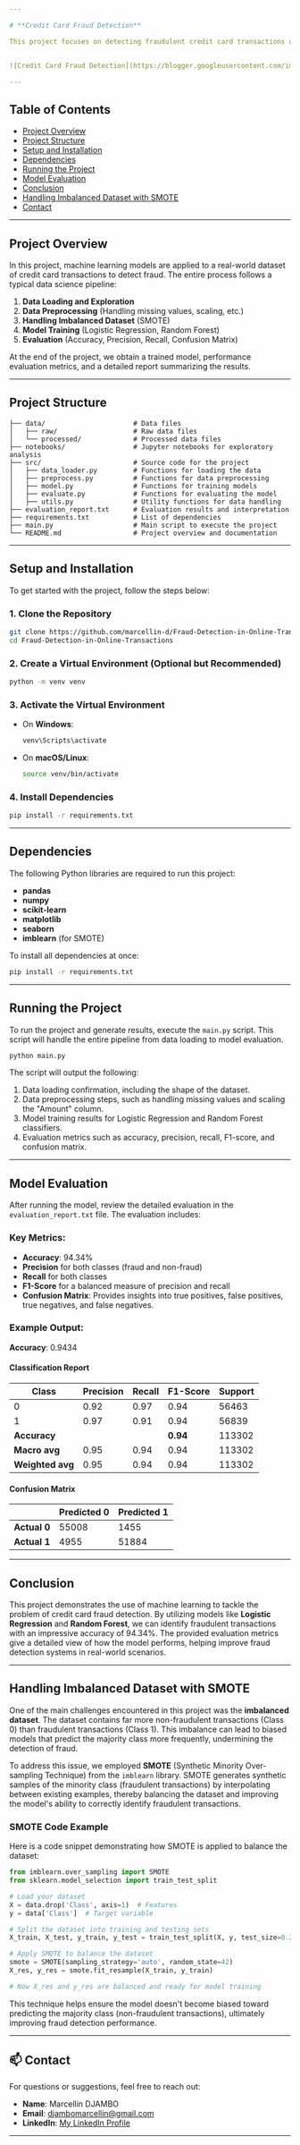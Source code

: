 ```yaml
---

# **Credit Card Fraud Detection**

This project focuses on detecting fraudulent credit card transactions using machine learning techniques. The goal is to predict whether a given transaction is legitimate or fraudulent based on various features of the transaction. The dataset used in this project includes anonymized features for privacy, such as the transaction amount, time, and other factors that may contribute to identifying fraudulent activities.


![Credit Card Fraud Detection](https://blogger.googleusercontent.com/img/b/R29vZ2xl/AVvXsEhFgMl9kLQfgJko1Ezy-c9cUshkAolWfnSdEnwbL5pjMZa_rEqlKT4LcVCPkCzx9JVUr_NOv5B7Y3fb0PwJiBUyluPIebNSARD1NCRQTtT4j10Gz2BhvF7s9_aZl11SputB1-ni1YrsQ28/s640/credit-card-fraud-detection-1-638.jpg)

---
```


## **Table of Contents**

- [Project Overview](#project-overview)
- [Project Structure](#project-structure)
- [Setup and Installation](#setup-and-installation)
- [Dependencies](#dependencies)
- [Running the Project](#running-the-project)
- [Model Evaluation](#model-evaluation)
- [Conclusion](#conclusion)
- [Handling Imbalanced Dataset with SMOTE](#handling-imbalanced-dataset-with-smote)
- [Contact](#contact)

---

## **Project Overview**

In this project, machine learning models are applied to a real-world dataset of credit card transactions to detect fraud. The entire process follows a typical data science pipeline:

1. **Data Loading and Exploration**
2. **Data Preprocessing** (Handling missing values, scaling, etc.)
3. **Handling Imbalanced Dataset** (SMOTE)
4. **Model Training** (Logistic Regression, Random Forest)
5. **Evaluation** (Accuracy, Precision, Recall, Confusion Matrix)

At the end of the project, we obtain a trained model, performance evaluation metrics, and a detailed report summarizing the results.

---

## **Project Structure**

```plaintext
├── data/                      # Data files
│   ├── raw/                   # Raw data files
│   └── processed/             # Processed data files
├── notebooks/                 # Jupyter notebooks for exploratory analysis
├── src/                       # Source code for the project
│   ├── data_loader.py         # Functions for loading the data
│   ├── preprocess.py          # Functions for data preprocessing
│   ├── model.py               # Functions for training models
│   ├── evaluate.py            # Functions for evaluating the model
│   ├── utils.py               # Utility functions for data handling
├── evaluation_report.txt      # Evaluation results and interpretation
├── requirements.txt           # List of dependencies
├── main.py                    # Main script to execute the project
└── README.md                  # Project overview and documentation
```

---

## **Setup and Installation**

To get started with the project, follow the steps below:

### 1. Clone the Repository

```bash
git clone https://github.com/marcellin-d/Fraud-Detection-in-Online-Transactions.git
cd Fraud-Detection-in-Online-Transactions
```

### 2. Create a Virtual Environment (Optional but Recommended)

```bash
python -m venv venv
```

### 3. Activate the Virtual Environment

- On **Windows**:
  ```bash
  venv\Scripts\activate
  ```

- On **macOS/Linux**:
  ```bash
  source venv/bin/activate
  ```

### 4. Install Dependencies

```bash
pip install -r requirements.txt
```

---

## **Dependencies**

The following Python libraries are required to run this project:

- **pandas**
- **numpy**
- **scikit-learn**
- **matplotlib**
- **seaborn**
- **imblearn** (for SMOTE)

To install all dependencies at once:

```bash
pip install -r requirements.txt
```

---

## **Running the Project**

To run the project and generate results, execute the `main.py` script. This script will handle the entire pipeline from data loading to model evaluation.

```bash
python main.py
```

The script will output the following:

1. Data loading confirmation, including the shape of the dataset.
2. Data preprocessing steps, such as handling missing values and scaling the "Amount" column.
3. Model training results for Logistic Regression and Random Forest classifiers.
4. Evaluation metrics such as accuracy, precision, recall, F1-score, and confusion matrix.

---

## **Model Evaluation**

After running the model, review the detailed evaluation in the `evaluation_report.txt` file. The evaluation includes:

### Key Metrics:

- **Accuracy**: 94.34%  
- **Precision** for both classes (fraud and non-fraud)  
- **Recall** for both classes  
- **F1-Score** for a balanced measure of precision and recall  
- **Confusion Matrix**: Provides insights into true positives, false positives, true negatives, and false negatives.

### Example Output:

**Accuracy**: 0.9434

#### Classification Report

| Class | Precision | Recall | F1-Score | Support |
|-------|-----------|--------|----------|---------|
| 0     | 0.92      | 0.97   | 0.94     | 56463   |
| 1     | 0.97      | 0.91   | 0.94     | 56839   |
| **Accuracy**     |           |        | **0.94** | 113302  |
| **Macro avg**    | 0.95      | 0.94   | 0.94     | 113302  |
| **Weighted avg** | 0.95      | 0.94   | 0.94     | 113302  |

#### Confusion Matrix

|           | Predicted 0 | Predicted 1 |
|-----------|-------------|-------------|
| **Actual 0** | 55008       | 1455        |
| **Actual 1** | 4955        | 51884       |


---

## **Conclusion**

This project demonstrates the use of machine learning to tackle the problem of credit card fraud detection. By utilizing models like **Logistic Regression** and **Random Forest**, we can identify fraudulent transactions with an impressive accuracy of 94.34%. The provided evaluation metrics give a detailed view of how the model performs, helping improve fraud detection systems in real-world scenarios.

---

## **Handling Imbalanced Dataset with SMOTE**

One of the main challenges encountered in this project was the **imbalanced dataset**. The dataset contains far more non-fraudulent transactions (Class 0) than fraudulent transactions (Class 1). This imbalance can lead to biased models that predict the majority class more frequently, undermining the detection of fraud.

To address this issue, we employed **SMOTE** (Synthetic Minority Over-sampling Technique) from the `imblearn` library. SMOTE generates synthetic samples of the minority class (fraudulent transactions) by interpolating between existing examples, thereby balancing the dataset and improving the model's ability to correctly identify fraudulent transactions.

### SMOTE Code Example

Here is a code snippet demonstrating how SMOTE is applied to balance the dataset:

```python
from imblearn.over_sampling import SMOTE
from sklearn.model_selection import train_test_split

# Load your dataset
X = data.drop('Class', axis=1)  # Features
y = data['Class']  # Target variable

# Split the dataset into training and testing sets
X_train, X_test, y_train, y_test = train_test_split(X, y, test_size=0.2, random_state=42)

# Apply SMOTE to balance the dataset
smote = SMOTE(sampling_strategy='auto', random_state=42)
X_res, y_res = smote.fit_resample(X_train, y_train)

# Now X_res and y_res are balanced and ready for model training
```

This technique helps ensure the model doesn't become biased toward predicting the majority class (non-fraudulent transactions), ultimately improving fraud detection performance.

---

## 📫 Contact

For questions or suggestions, feel free to reach out:  
- **Name**: Marcellin DJAMBO
- **Email**: djambomarcellin@gmail.com
- **LinkedIn**: [My LinkedIn Profile](https://www.linkedin.com/in/marcellindjambo)

---
